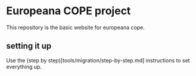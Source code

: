 # Europeana COPE project

This repository is the basic website for europeana cope.

## setting it up

Use the (step by step)[tools/migration/step-by-step.md] instructions to set everything up.
